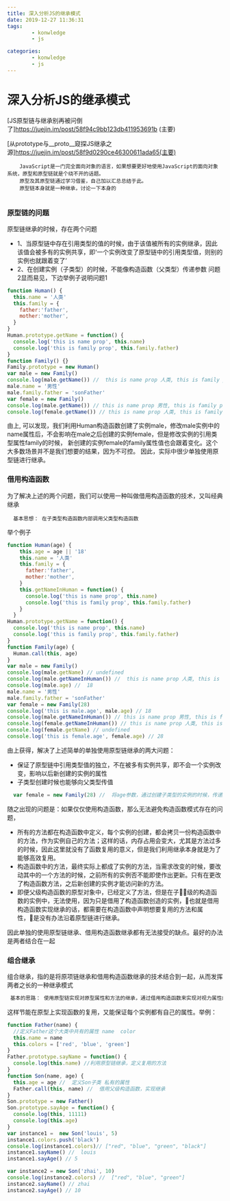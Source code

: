 ```yaml
---
title: 深入分析JS的继承模式
date: 2019-12-27 11:36:31
tags: 
        - konwledge
        - js 

categories: 
        - konwledge
        - js
---
```

# 深入分析JS的继承模式

[JS原型链与继承别再被问倒了]https://juejin.im/post/58f94c9bb123db411953691b (主要)

[从prototype与__proto__窥探JS继承之源]https://juejin.im/post/58f9d0290ce46300611ada65(主要)
  ````
      JavaScript是一门完全面向对象的语言，如果想要更好地使用JavaScript的面向对象系统，原型和原型链就是个绕不开的话题。 
      原型及其原型链通过学习借鉴，自己加以汇总总结于此。
      原型链本身就是一种继承，讨论一下本身的
      
  ````
### 原型链的问题
  原型链继承的时候，存在两个问题
  - 1、当原型链中存在引用类型的值的时候，由于该值被所有的实例继承，因此该值会被多有的实例共享，即‘一个实例改变了原型链中的引用类型值，则别的实例也就跟着变了’
  - 2、在创建实例（子类型）的时候，不能像构造函数（父类型）传递参数
  问题2显而易见，下边举例子说明问题1
  ```javascript
  function Human() {
    this.name = '人类'
    this.family = { 
      father:'father',
      mother:'mother',
    }
  }
  Human.prototype.getName = function() {
    console.log('this is name prop', this.name)
    console.log('this is family prop', this.family.father)
  }
  function Family() {}
  Family.prototype = new Human()
  var male = new Family()
  console.log(male.getName()) //  this is name prop 人类, this is family prop father
  male.name = '男性'
  male.family.father = 'sonFather'
  var female = new Family()
  console.log(male.getName()) // this is name prop 男性, this is family prop sonFather
  console.log(female.getName()) // this is name prop 人类, this is family prop sonFather

  ```
由上, 可以发现，我们利用Human构造函数创建了实例male，修改male实例中的name属性后，不会影响在male之后创建的实例female，但是修改实例的引用类型属性family的时候， 新创建的实例female的family属性值也会跟着变化。这个大多数场景并不是我们想要的结果，因为不可控。
因此，实际中很少单独使用原型链进行继承。
### 借用构造函数
为了解决上述的两个问题，我们可以使用一种叫做借用构造函数的技术，又叫经典继承
```
  基本思想： 在子类型构造函数内部调用父类型构造函数
```
举个例子
```javascript
function Human(age) {
    this.age = age || '18'
    this.name = '人类'
    this.family = { 
      father:'father',
      mother:'mother',
    }
    this.getNameInHuman = function() {
      console.log('this is name prop', this.name)
      console.log('this is family prop', this.family.father)
    }
  }
Human.prototype.getName = function() {
  console.log('this is name prop', this.name)
  console.log('this is family prop', this.family.father)
}
function Family(age) {
  Human.call(this, age)
}
var male = new Family()
console.log(male.getName) // undefined
console.log(male.getNameInHuman()) //  this is name prop 人类, this is family prop father
console.log(male.age) //  18
male.name = '男性'
male.family.father = 'sonFather'
var female = new Family(28)
console.log('this is male.age', male.age) // 18
console.log(male.getNameInHuman()) // this is name prop 男性, this is family prop sonFather
console.log(female.getNameInHuman()) // this is name prop 人类, this is family prop father
console.log(female.getName) // undefined
console.log('this is female.age', female.age) // 28
```
由上获得，解决了上述简单的单独使用原型链继承的两大问题：
+ 保证了原型链中引用类型值的独立，不在被多有实例共享，即不会一个实例改变，影响以后新创建的实例的属性
+ 子类型创建时候也能够向父类型传值 
```javascript
  var female = new Family(28) //  将age参数，通过创建子类型的实例的时候，传递过去············································································
```
随之出现的问题是：如果仅仅使用构造函数，那么无法避免构造函数模式存在的问题，
+ 所有的方法都在构造函数中定义，每个实例的创建，都会拷贝一份构造函数中的方法，作为实例自己的方法；这样的话，内存占用会变大，尤其是方法过多的时候，因此这里就没有了函数复用的意义，但是我们利用继承本身就是为了能够高效复用。
+ 构造函数中的方法，最终实际上都成了实例的方法，当需求改变的时候，要改动其中的一个方法的时候，之前所有的实例否不能即使作出更新。只有在更改了构造函数方法，之后新创建的实例才能访问新的方法。
+ 即便父级构造函数的原型对象中，已经定义了方法，但是在子级的构造函数的实例中，无法使用，因为只是借用了构造函数创造的实例，也就是借用构造函数实现继承的话，都需要在构造函数中声明想要复用的方法和属性，是没有办法沿着原型链进行继承。

因此单独的使用原型链继承、借用构造函数继承都有无法接受的缺点。最好的办法是两者结合在一起
### 组合继承
组合继承，指的是将原项链继承和借用构造函数继承的技术结合到一起，从而发挥两者之长的一种继承模式
```javascript
 基本的思路： 使用原型链实现对原型属性和方法的继承，通过借用构造函数来实现对视力属性的继承
```
这样节能在原型上实现函数的复用，又能保证每个实例都有自己的属性。举例：
```javascript
function Father(name) {
  //定义Father这个大类中共有的属性 name  color
  this.name = name 
  this.colors = ['red', 'blue', 'green']
}
Father.prototype.sayName = function() {
  console.log(this.name) //利用原型链继承，定义复用的方法
}
function Son(name, age) {
  this.age = age //  定义Son子类 私有的属性
  Father.call(this, name) //  借用父级构造函数，实现继承
}
Son.prototype = new Father()
Son.prototype.sayAge = function() {
  console.log(this, 11111)
  console.log(this.age)
}
var instance1 =  new Son('louis', 5)
instance1.colors.push('black')
console.log(instance1.colors)// ["red", "blue", "green", "black"]
instance1.sayName() //  louis
instance1.sayAge() // 5

var instance2 = new Son('zhai', 10)
console.log(instance2.colors) //  ["red", "blue", "green"]
instance2.sayName() // zhai
instance2.sayAge() // 10
```
